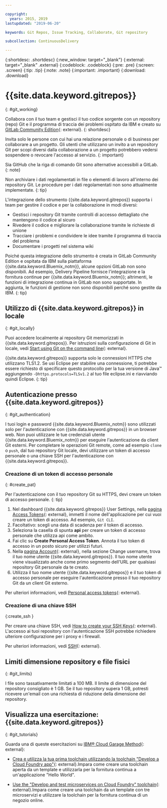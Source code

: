 ```yaml
---

copyright:
  years: 2015, 2019
lastupdated: "2019-06-20"

keywords: Git Repos, Issue Tracking, Collaborate, Git repository

subcollection: ContinuousDelivery

---
```


{:shortdesc: .shortdesc}
{:new_window: target="_blank"}
{:external: target="_blank" .external}
{:codeblock: .codeblock}
{:pre: .pre}
{:screen: .screen}
{:tip: .tip}
{:note: .note}
{:important: .important}
{:download: .download}

# {{site.data.keyword.gitrepos}}
{: #git_working}

Collabora con il tuo team e gestisci il tuo codice sorgente con un repository (repo) Git e il programma di traccia dei problemi ospitato da IBM e creato su [GitLab Community Edition](https://about.gitlab.com/){: external}.
{: shortdesc}

Invita solo le persone con cui hai una relazione personale o di business per collaborare a un progetto. Gli utenti che utilizzano un invito a un repository Git per scopi diversi dalla collaborazione a un progetto potrebbero vedersi sospendere o revocare l'accesso al servizio.
{: important}

Sia GitHub che la riga di comando Git sono alternative accessibili a GitLab.
{: note}

Non archiviare i dati regolamentati in file o elementi di lavoro all'interno dei repository Git. Le procedure per i dati regolamentati non sono attualmente implementate.
{: tip}

L'integrazione dello strumento {{site.data.keyword.gitrepos}} supporta i team per gestire il codice e per la collaborazione in modi diversi:
   * Gestisci i repository Git tramite controlli di accesso dettagliato che mantengono il codice al sicuro
   * Rivedere il codice e migliorare la collaborazione tramite le richieste di unione
   * Tracciare i problemi e condividere le idee tramite il programma di traccia del problema
   * Documentare i progetti nel sistema wiki

Poiché questa integrazione dello strumento è creata in GitLab Community Edition e ospitata da IBM sulla piattaforma {{site.data.keyword.Bluemix_notm}}, alcune opzioni GitLab non sono disponibili. Ad esempio, Delivery Pipeline fornisce l'integrazione e la fornitura continue per {{site.data.keyword.Bluemix_notm}}; altrimenti, le funzioni di integrazione continua in GitLab non sono supportate. In aggiunta, le funzioni di gestione non sono disponibili perché sono gestite da IBM.
{: tip}


## Utilizzo di {{site.data.keyword.gitrepos}} in locale
{: #git_locally}

Puoi accedere localmente ai repository Git memorizzati in {{site.data.keyword.gitrepos}}. Per istruzioni sulla configurazione di Git in locale, vedi [Start using Git on the command line](https://us-south.git.cloud.ibm.com/help/gitlab-basics/start-using-git){: external}.

{{site.data.keyword.gitrepos}} supporta solo le connessioni HTTPS che utilizzano TLS1.2. Se usi Eclipse per stabilire una connessione, ti potrebbe essere richiesto di specificare questo protocollo per la tua versione di Java&trade; aggiungendo `-Dhttps.protocols=TLSv1.2` al tuo file eclipse.ini e riavviando quindi Eclipse.
{: tip}

## Autenticazione presso {{site.data.keyword.gitrepos}}
{: #git_authentication}

I tuoi login e password {{site.data.keyword.Bluemix_notm}} sono utilizzati solo per l'autenticazione con {{site.data.keyword.gitrepos}} in un browser web. Non puoi utilizzare le tue credenziali utente {{site.data.keyword.Bluemix_notm}} per eseguire l'autenticazione da client Git esterni. Per completare le operazioni Git remote, come ad esempio `clone` o `push`, dal tuo repository Git locale, devi utilizzare un token di accesso personale o una chiave SSH per l'autenticazione con {{site.data.keyword.gitrepos}}.

### Creazione di un token di accesso personale
{: #create_pat}

Per l'autenticazione con il tuo repository Git su HTTPS, devi creare un token di accesso personale.
{: tip}

1. Nel dashboard {{site.data.keyword.gitrepos}} User Settings, nella [pagina Access Tokens](https://us-south.git.cloud.ibm.com/profile/personal_access_tokens){: external}, immetti il nome dell'applicazione per cui vuoi creare un token di accesso. Ad esempio, `Git CLI`.
1. Facoltativo: scegli una data di scadenza per il token di accesso.
1. Seleziona la casella di spunta **api** per creare un token di accesso personale che utilizza api come ambito.
1. Fai clic su **Create Personal Access Token**. Annota il tuo token di accesso in un posto sicuro per utilizzi futuri.
1. Nella [pagina Account](https://us-south.git.cloud.ibm.com/profile/account){: external}, nella sezione Change username, trova il tuo nome utente {{site.data.keyword.gitrepos}}. Il tuo nome utente viene visualizzato anche come primo segmento dell'URL per qualsiasi repository Git personale da te creato.
1. Utilizza il tuo nome utente {{site.data.keyword.gitrepos}} e il tuo token di accesso personale per eseguire l'autenticazione presso il tuo repository Git da un client Git esterno.

Per ulteriori informazioni, vedi [Personal access tokens](https://us-south.git.cloud.ibm.com/help/api/README.html#personal-access-tokens){: external}.

### Creazione di una chiave SSH  
{:create_ssh }

Per creare una chiave SSH, vedi [How to create your SSH Keys](https://us-south.git.cloud.ibm.com/help/gitlab-basics/create-your-ssh-keys){: external}. L'accesso ai tuoi repository con l'autenticazione SSH potrebbe richiedere ulteriore configurazione per i proxy e i firewall.

Per ulteriori informazioni, vedi [SSH](https://us-south.git.cloud.ibm.com/help/ssh/README){: external}.

## Limiti dimensione repository e file fisici
{: #git_limits}

I file sono tassativamente limitati a 100 MB. Il limite di dimensione del repository consigliato è 1 GB. Se il tuo repository supera 1 GB, potresti ricevere un'email con una richiesta di riduzione della dimensione del repository.

## Visualizza una esercitazione: {{site.data.keyword.gitrepos}}
{: #git_tutorials}

Guarda una di queste esercitazioni su [IBM&reg; Cloud Garage Method](https://www.ibm.com/cloud/garage){: external}:

  * [Crea e utilizza la tua prima toolchain utilizzando la toolchain "Develop a Cloud Foundry app"](https://www.ibm.com/cloud/garage/tutorials/introduce-develop-cloud-foundry-app-toolchain){: external}.Impara come creare una toolchain aperta da un template e utilizzarla per la fornitura continua a un'applicazione "Hello World".

  * [Use the "Develop and test microservices on Cloud Foundry" toolchain](https://www.ibm.com/cloud/garage/tutorials/use-develop-test-microservices-on-cloud-foundry-toolchain){: external}.Impara come creare una toolchain da un template con tre microservizi e utilizzare la toolchain per la fornitura continua di un negozio online.
